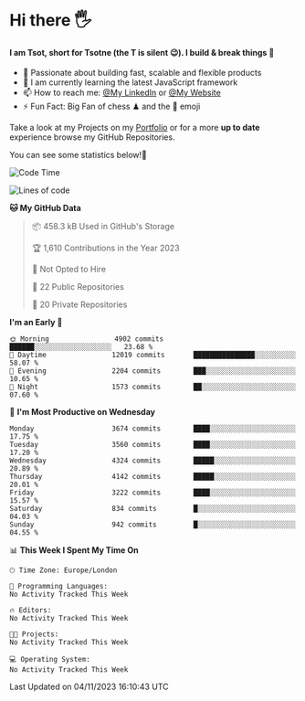 # Hi there :raised_hand_with_fingers_splayed:
#### I am Tsot, short for Tsotne (the T is silent :wink:). I build & break things :space_invader:
- :telescope: Passionate about building fast, scalable and flexible products
- :seedling: I am currently learning the latest JavaScript framework 
- :mailbox: How to reach me: [@My LinkedIn](https://www.linkedin.com/in/tsotne-gvadzabia/) or [@My Website](https://tsotne.co.uk/contact)
- :zap: Fun Fact: Big Fan of chess ♟ and the 👾 emoji

Take a look at my Projects on my [Portfolio](https://tsotne.co.uk/) or for a more **up to date** experience browse my GitHub Repositories.

You can see some statistics below!:space_invader:
<!--START_SECTION:waka-->
![Code Time](http://img.shields.io/badge/Code%20Time-761%20hrs%202%20mins-blue)

![Lines of code](https://img.shields.io/badge/From%20Hello%20World%20I%27ve%20Written-8.3%20million%20lines%20of%20code-blue)

**🐱 My GitHub Data** 

> 📦 458.3 kB Used in GitHub's Storage 
 > 
> 🏆 1,610 Contributions in the Year 2023
 > 
> 🚫 Not Opted to Hire
 > 
> 📜 22 Public Repositories 
 > 
> 🔑 20 Private Repositories 
 > 
**I'm an Early 🐤** 

```text
🌞 Morning                4902 commits        ██████░░░░░░░░░░░░░░░░░░░   23.68 % 
🌆 Daytime                12019 commits       ███████████████░░░░░░░░░░   58.07 % 
🌃 Evening                2204 commits        ███░░░░░░░░░░░░░░░░░░░░░░   10.65 % 
🌙 Night                  1573 commits        ██░░░░░░░░░░░░░░░░░░░░░░░   07.60 % 
```
📅 **I'm Most Productive on Wednesday** 

```text
Monday                   3674 commits        ████░░░░░░░░░░░░░░░░░░░░░   17.75 % 
Tuesday                  3560 commits        ████░░░░░░░░░░░░░░░░░░░░░   17.20 % 
Wednesday                4324 commits        █████░░░░░░░░░░░░░░░░░░░░   20.89 % 
Thursday                 4142 commits        █████░░░░░░░░░░░░░░░░░░░░   20.01 % 
Friday                   3222 commits        ████░░░░░░░░░░░░░░░░░░░░░   15.57 % 
Saturday                 834 commits         █░░░░░░░░░░░░░░░░░░░░░░░░   04.03 % 
Sunday                   942 commits         █░░░░░░░░░░░░░░░░░░░░░░░░   04.55 % 
```


📊 **This Week I Spent My Time On** 

```text
🕑︎ Time Zone: Europe/London

💬 Programming Languages: 
No Activity Tracked This Week

🔥 Editors: 
No Activity Tracked This Week

🐱‍💻 Projects: 
No Activity Tracked This Week

💻 Operating System: 
No Activity Tracked This Week
```


 Last Updated on 04/11/2023 16:10:43 UTC
<!--END_SECTION:waka-->
